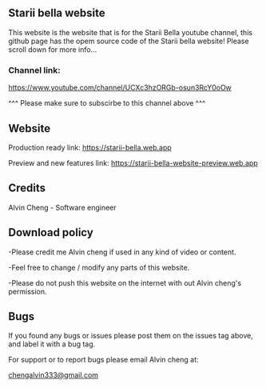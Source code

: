 ## Starii bella website
This website is the website that is for the Starii Bella youtube channel,
this github page has the opem source code of the Starii bella website! Please scroll down for more info...

### Channel link:
https://www.youtube.com/channel/UCXc3hzORGb-osun3RcY0oOw

^^^ Please make sure to subscirbe to this channel above ^^^

## Website 
Production ready link:
https://starii-bella.web.app

Preview and new features link:
https://starii-bella-website-preview.web.app

## Credits
Alvin Cheng - Software engineer


## Download policy 
-Please credit me Alvin cheng if used in any kind of video or content.

-Feel free to change / modify any parts of this website. 

-Please do not push this website on the internet with out Alvin cheng's permission.

## Bugs
If you found any bugs or issues please post them on the issues tag above, and label it with a bug tag.

For support or to report bugs please email Alvin cheng at:

chengalvin333@gmail.com
